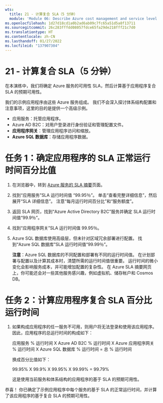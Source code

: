 ```yaml
---
wts:
  title: 21 - 计算复合 SLA（5 分钟）
  module: 'Module 06: Describe Azure cost management and service level agreements'
ms.openlocfilehash: 1d27d18cd1a0b2ad6ab09c7fc65a51d5a8f13711
ms.sourcegitcommit: 26c283fffdd08057fdce65fa29de218fff21c7d0
ms.translationtype: HT
ms.contentlocale: zh-CN
ms.lasthandoff: 01/27/2022
ms.locfileid: "137907304"
---
```

# <a name="21---calculate-composite-slas-5-min"></a>21 - 计算复合 SLA（5 分钟）

在本演练中，我们将确定 Azure 服务的可用性 SLA，然后计算基于应用程序复合 SLA 的预期可用性。

我们的示例应用程序由这些 Azure 服务组成。 我们不会深入探讨体系结构配置和注意事项，这里的目的是提供一个高级示例。

+ 应用服务：托管应用程序。
+ Azure AD B2C：对用户登录进行身份验证和管理配置文件。
+ **应用程序网关**：管理应用程序访问和缩放。 
+ **Azure SQL 数据库**：存储应用程序数据。 

# <a name="task-1-determine-the-sla-uptime-percentage-values-for-our-application"></a>任务 1：确定应用程序的 SLA 正常运行时间百分比值

1. 在浏览器中，转到 [Azure 服务的 SLA 摘要](https://azure.microsoft.com/en-us/support/legal/sla/summary/)页面。

2. 找到“应用服务”SLA 运行时间值 “99.95％”。 单击“查看完整详细信息”，然后展开“SLA 详细信息”。 注意“每月运行时间百分比”和“服务额度”。

3. 返回 SLA 网页，找到“Azure Active Directory B2C”服务并确定 SLA 运行时间值“99.9％”。 

4. 找到“应用程序网关”SLA 运行时间值 99.95％。 

5. Azure SQL 数据库使用高级层，但未针对区域冗余部署进行配置。 找到“Azure SQL 数据库”SLA 运行时间值“99.99％”。 

    **注意**：Azure SQL 数据库的不同配置和部署有不同的运行时间值。 在计划部署与配置以及计算其成本时，清楚所需的运行时间值很重要。 运行时间的微小变化会影响服务成本，并可能增加配置的复杂性。 在 Azure SLA 摘要网页上，你可能还会对一些其他服务感兴趣，例如虚拟机、储存帐户和 Cosmos DB。

# <a name="task-2-calculate-the-application-composite-sla-percentage-uptime"></a>任务 2：计算应用程序复合 SLA 百分比运行时间

1. 如果构成应用程序的任一服务不可用，则用户将无法登录和使用该应用程序。 因此，应用程序的总运行时间的构成如下：

    应用服务 % 运行时间 X Azure AD B2C % 运行时间 X Azure 应用程序网关 % 运行时间 X Azure SQL 数据库 % 运行时间  =  总 % 运行时间    

    换成百分比值如下：

    99.95% X 99.9% X 99.95% X 99.99%  =  99.79%    

    这是使用当前服务和体系结构的应用程序的基于 SLA 的预期可用性。

恭喜！ 你已确定了示例应用程序中每个服务的基于 SLA 的正常运行时间，并计算了该应用程序的基于复合 SLA 的预期可用性。
